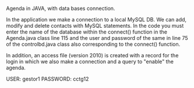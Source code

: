 Agenda in JAVA, with data bases connection.

In the application we make a connection to a local MySQL DB. We can add, modify and delete contacts with MySQL statements. In the code you must enter the name
of the database within the connect() function in the Agenda.java class line 115 and the user and password of the same in line 75 of the controlbd.java class also corresponding to the connect() function.

In addition, an access file (version 2010) is created with a record for the login in which we also make a connection and a query to "enable" the agenda.

USER: gestor1 PASSWORD: cctg12
